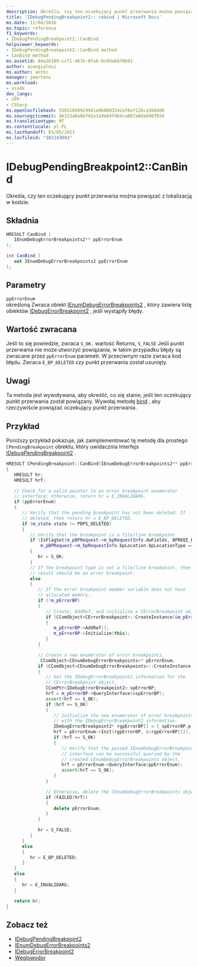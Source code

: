 ```yaml
---
description: Określa, czy ten oczekujący punkt przerwania można powiązać z lokalizacją w kodzie.
title: 'IDebugPendingBreakpoint2:: rebind | Microsoft Docs'
ms.date: 11/04/2016
ms.topic: reference
f1_keywords:
- IDebugPendingBreakpoint2::CanBind
helpviewer_keywords:
- IDebugPendingBreakpoint2::CanBind method
- CanBind method
ms.assetid: 84a2b189-ccf1-467e-8fab-0c0da68f0b91
author: acangialosi
ms.author: anthc
manager: jmartens
ms.workload:
- vssdk
dev_langs:
- CPP
- CSharp
ms.openlocfilehash: 55b51049929941e868803242af8ef12bca368dd8
ms.sourcegitcommit: 4b323a8a8bfd1a1a9e84f4b4ca88fa8da690f656
ms.translationtype: MT
ms.contentlocale: pl-PL
ms.lasthandoff: 03/05/2021
ms.locfileid: "102143093"
---
```

# <a name="idebugpendingbreakpoint2canbind"></a>IDebugPendingBreakpoint2::CanBind
Określa, czy ten oczekujący punkt przerwania można powiązać z lokalizacją w kodzie.

## <a name="syntax"></a>Składnia

```cpp
HRESULT CanBind ( 
   IEnumDebugErrorBreakpoints2** ppErrorEnum
);
```

```csharp
int CanBind ( 
   out IEnumDebugErrorBreakpoints2 ppErrorEnum
);
```

## <a name="parameters"></a>Parametry
`ppErrorEnum`\
określoną Zwraca obiekt [IEnumDebugErrorBreakpoints2](../../../extensibility/debugger/reference/ienumdebugerrorbreakpoints2.md) , który zawiera listę obiektów [IDebugErrorBreakpoint2](../../../extensibility/debugger/reference/idebugerrorbreakpoint2.md) , jeśli wystąpiły błędy.

## <a name="return-value"></a>Wartość zwracana
 Jeśli to się powiedzie, zwraca `S_OK.` wartość Returns, `S_FALSE` Jeśli punkt przerwania nie może utworzyć powiązania, w takim przypadku błędy są zwracane przez `ppErrorEnum` parametr. W przeciwnym razie zwraca kod błędu. Zwraca `E_BP_DELETED` czy punkt przerwania został usunięty.

## <a name="remarks"></a>Uwagi
 Ta metoda jest wywoływana, aby określić, co się stanie, jeśli ten oczekujący punkt przerwania został powiązany. Wywołaj metodę [bind](../../../extensibility/debugger/reference/idebugpendingbreakpoint2-bind.md) , aby rzeczywiście powiązać oczekujący punkt przerwania.

## <a name="example"></a>Przykład
 Poniższy przykład pokazuje, jak zaimplementować tę metodę dla prostego `CPendingBreakpoint` obiektu, który uwidacznia Interfejs [IDebugPendingBreakpoint2](../../../extensibility/debugger/reference/idebugpendingbreakpoint2.md) .

```cpp
HRESULT CPendingBreakpoint::CanBind(IEnumDebugErrorBreakpoints2** ppErrorEnum)
{
   HRESULT hr;
   HRESULT hrT;

   // Check for a valid pointer to an error breakpoint enumerator
   // interface; otherwise, return hr = E_INVALIDARG.
   if (ppErrorEnum)
   {
      // Verify that the pending breakpoint has not been deleted. If
      // deleted, then return hr = E_BP_DELETED.
      if (m_state.state != PBPS_DELETED)
      {
         // Verify that the breakpoint is a file/line breakpoint.
         if (IsFlagSet(m_pBPRequest->m_bpRequestInfo.dwFields, BPREQI_BPLOCATION) &&
             m_pBPRequest->m_bpRequestInfo.bpLocation.bpLocationType == BPLT_CODE_FILE_LINE)
         {
            hr = S_OK;
         }
         // If the breakpoint type is not a file/line breakpoint, then the
         // result should be an error breakpoint.
         else
         {
            // If the error breakpoint member variable does not have
            // allocated memory.
            if (!m_pErrorBP)
            {
               // Create, AddRef, and initialize a CErrorBreakpoint object.
               if (CComObject<CErrorBreakpoint>::CreateInstance(&m_pErrorBP) == S_OK)
               {
                  m_pErrorBP->AddRef();
                  m_pErrorBP->Initialize(this);
               }
            }

            // Create a new enumerator of error breakpoints.
             CComObject<CEnumDebugErrorBreakpoints>* pErrorEnum;
            if (CComObject<CEnumDebugErrorBreakpoints>::CreateInstance(&pErrorEnum) == S_OK)
            {
               // Get the IDebugErrorBreakpoint2 information for the
               // CErrorBreakpoint object.
               CComPtr<IDebugErrorBreakpoint2> spErrorBP;
               hrT = m_pErrorBP->QueryInterface(&spErrorBP);
               assert(hrT == S_OK);
               if (hrT == S_OK)
               {
                  // Initialize the new enumerator of error breakpoints
                  // with the IDebugErrorBreakpoint2 information.
                  IDebugErrorBreakpoint2* rgpErrorBP[] = { spErrorBP.p };
                  hrT = pErrorEnum->Init(rgpErrorBP, &(rgpErrorBP[1]), NULL, AtlFlagCopy);
                  if (hrT == S_OK)
                  {
                     // Verify that the passed IEnumDebugErrorBreakpoints2
                     // interface can be successful queried by the
                     // created CEnumDebugErrorBreakpoints object.
                     hrT = pErrorEnum->QueryInterface(ppErrorEnum);
                     assert(hrT == S_OK);
                  }
               }

               // Otherwise, delete the CEnumDebugErrorBreakpoints object.
               if (FAILED(hrT))
               {
                  delete pErrorEnum;
               }
            }

            hr = S_FALSE;
         }
      }
      else
      {
         hr = E_BP_DELETED;
      }
   }
   else
   {
      hr = E_INVALIDARG;
   }

   return hr;
}
```

## <a name="see-also"></a>Zobacz też
- [IDebugPendingBreakpoint2](../../../extensibility/debugger/reference/idebugpendingbreakpoint2.md)
- [IEnumDebugErrorBreakpoints2](../../../extensibility/debugger/reference/ienumdebugerrorbreakpoints2.md)
- [IDebugErrorBreakpoint2](../../../extensibility/debugger/reference/idebugerrorbreakpoint2.md)
- [Węglowodor](../../../extensibility/debugger/reference/idebugpendingbreakpoint2-bind.md)
